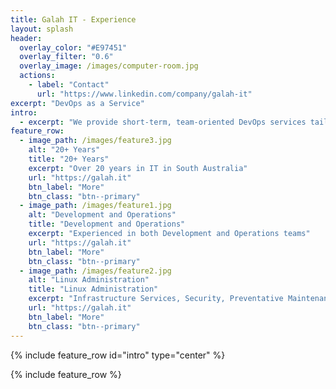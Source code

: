 ```yaml
---
title: Galah IT - Experience
layout: splash
header:
  overlay_color: "#E97451"
  overlay_filter: "0.6"
  overlay_image: /images/computer-room.jpg
  actions:
    - label: "Contact"
      url: "https://www.linkedin.com/company/galah-it"
excerpt: "DevOps as a Service"
intro: 
  - excerpt: "We provide short-term, team-oriented DevOps services tailored for local small businesses. Our skilled engineers integrate seamlessly with your team to streamline workflows, optimise infrastructure, and accelerate deployments. With a focus on clear communication and collaboration, we help you tackle DevOps challenges efficiently - without the overhead of a full-time hire. Let’s discuss how we can support your business and achieve your goals."
feature_row:
  - image_path: /images/feature3.jpg
    alt: "20+ Years"
    title: "20+ Years"
    excerpt: "Over 20 years in IT in South Australia"
    url: "https://galah.it"
    btn_label: "More"
    btn_class: "btn--primary"
  - image_path: /images/feature1.jpg
    alt: "Development and Operations"
    title: "Development and Operations"
    excerpt: "Experienced in both Development and Operations teams"
    url: "https://galah.it"
    btn_label: "More"
    btn_class: "btn--primary"
  - image_path: /images/feature2.jpg
    alt: "Linux Administration"
    title: "Linux Administration"
    excerpt: "Infrastructure Services, Security, Preventative Maintenance"
    url: "https://galah.it"
    btn_label: "More"
    btn_class: "btn--primary"
---
```


{% include feature_row id="intro" type="center" %}

{% include feature_row %}